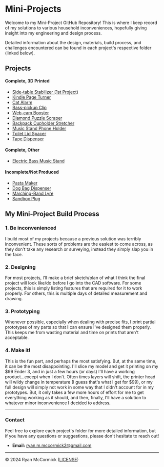 # Mini-Projects

Welcome to my Mini-Project GitHub Repository! This is where I keep record of my solutions to various household inconveniences, hopefully giving insight into my engineering and design process. 

Detailed information about the design, materials, build process, and challenges encountered can be found in each project's respective folder (linked below).

## Projects

#### Complete, 3D Printed

- [Side-table Stabilizer (1st Project)](./3D-Printed/Side-table-Stabilizer/README.md)
- [Kindle Page Turner](./3D-Printed/Kindle-Page-Turner/README.md)
- [Cat Alarm](./3D-Printed/Cat-Alarm/README.md)
- [Bass-pickup Clip](./3D-Printed/Bass-pickup-Clip/README.md)
- [Web-cam Booster](./3D-Printed/Web-cam-Booster/README.md)
- [Diamond Puzzle Scraper](./3D-Printed/Diamond-Puzzle-Scraper/README.md)
- [Backpack Cupholder Stretcher](./3D-Printed/Backpack-Cupholder-Stretcher/README.md)
- [Music Stand Phone Holder](./3D-Printed/Music-Stand-Phone-Holder/README.md)
- [Toilet Lid Spacer](./3D-Printed/Toilet-Lid-Spacer/README.md)
- [Tape Dispenser](./3D-Printed/Tape-Dispenser/README.md)

#### Complete, Other

- [Electric Bass Music Stand](./Other/Bass-Music-Stand/README.md)

#### Incomplete/Not Produced

- [Pasta Maker](./Designed-Not-Produced/Pasta-Maker/README.md)
- [Dog Bag Dispenser](./Designed-Not-Produced/Dog-Bag-Dispenser/README.md)
- [Marching-Band Lyre](./Designed-Not-Produced/Marching-Band-Lyre/README.md)
- [Sandbox Plug](./Designed-Not-Produced/Sandbox-Plug/README.md)

## My Mini-Project Build Process
### 1. Be inconvenienced
I build most of my projects because a previous solution was terribly inconvenient. These sorts of problems are the easiest to come across, as they don't take any research or surveying, instead they simply slap you in the face.
### 2. Designing
For most projects, I'll make a brief sketch/plan of what I think the final project will look like/do before I go into the CAD software. For some projects, this is simply listing features that are required for it to work properly. For others, this is multiple days of detailed measurement and drawing.
### 3. Prototyping
Whenever possible, especially when dealing with precise fits, I print partial prototypes of my parts so that I can ensure I've designed them properly. This keeps me from wasting material and time on prints that aren't acceptable.
### 4. Make it!
This is the fun part, and perhaps the most satisfying. But, at the same time, it can be the most disappointing. I'll slice my model and get it printing on my $99 Ender 3, and in just a few hours (or days) I'll have a working product...except when I don't. Often times layers will shift, the printer head will wildy change in temperature (I guess that's what I get for $99), or my full design will simply not work in some way that I didn't account for in my prototypes. But, it only takes a few more hours of effort for me to get everything working as it should, and then, finally, I'll have a solution to whatever minor inconvenience I decided to address.

---

### Contact
Feel free to explore each project's folder for more detailed information, but if you have any questions or suggestions, please don't hesitate to reach out!

- **Email:** [ryan.m.mccormick2@gmail.com](mailto:ryan.m.mccormick2+miniprojects@gmail.com)

---

© 2024 Ryan McCormick ([LICENSE](./LICENSE.txt))
